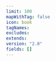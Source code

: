 ```yaml
---
limit: 100
mapWithTag: false
icon: book
tagNames: 
excludes: 
extends: 
version: "2.0"
fields: []
---
```


